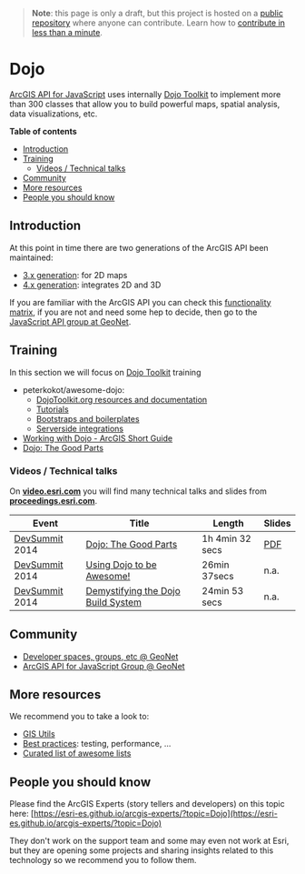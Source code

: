 > **Note**: this page is only a draft, but this project is hosted on a [public repository](https://github.com/hhkaos/awesome-arcgis) where anyone can contribute. Learn how to [contribute in less than a minute](https://github.com/hhkaos/awesome-arcgis/blob/master/CONTRIBUTING.md#contributions).

# Dojo
[ArcGIS API for JavaScript](http://js.arcgis.com) uses internally
[Dojo Toolkit](https://dojotoolkit.org/) to implement more than 300 classes that
allow you to build powerful maps, spatial analysis, data visualizations, etc.

<!-- START doctoc generated TOC please keep comment here to allow auto update -->
<!-- DON'T EDIT THIS SECTION, INSTEAD RE-RUN doctoc TO UPDATE -->
**Table of contents**

- [Introduction](#introduction)
- [Training](#training)
  - [Videos / Technical talks](#videos--technical-talks)
- [Community](#community)
- [More resources](#more-resources)
- [People you should know](#people-you-should-know)

<!-- END doctoc generated TOC please keep comment here to allow auto update -->

## Introduction
At this point in time there are two generations of the ArcGIS API been maintained:
* [3.x generation](3.x/README.md): for 2D maps
* [4.x generation](4.x/README.md): integrates 2D and 3D

If you are familiar with the ArcGIS API you can check this
[functionality matrix](https://developers.arcgis.com/javascript/latest/guide/choose-version/index.html),
if you are not and need some hep to decide, then go to the [JavaScript API group at GeoNet](https://community.esri.com/community/developers/web-developers/arcgis-api-for-javascript).

## Training
In this section we will focus on [Dojo Toolkit](https://dojotoolkit.org/) training

* peterkokot/awesome-dojo:
  * [DojoToolkit.org resources and documentation](https://github.com/peterkokot/awesome-dojo#dojotoolkitorg-resources-and-documentation)
  * [Tutorials](https://github.com/peterkokot/awesome-dojo#tutorials)
  * [Bootstraps and boilerplates](https://github.com/peterkokot/awesome-dojo#bootstraps-and-boilerplates)
  * [Serverside integrations](https://github.com/peterkokot/awesome-dojo#serverside-integrations)
* [Working with Dojo - ArcGIS Short Guide](https://developers.arcgis.com/javascript/3/jshelp/inside_dojo.html)
* [Dojo: The Good Parts](https://github.com/DavidSpriggs/Dojo--The-Good-Parts)

### Videos / Technical talks
On [**video.esri.com**](http://video.esri.com/search/dojo) you will find many technical talks and slides from [**proceedings.esri.com**](https://www.google.es/webhp?sourceid=chrome-instant&ion=1&espv=2&ie=UTF-8#q=site%3Aproceedings.esri.com%20leaflet).

|Event|Title|Length|Slides|
|---|---|---|---|
|[DevSummit](http://www.esri.com/events/devsummit) 2014|[Dojo: The Good Parts](http://www.esri.com/videos/watch?videoid=3444&isLegacy=true&title=dojo:-the-good-parts)|1h 4min 32 secs|[PDF](https://s3.amazonaws.com/webapps.esri.com/esri-proceedings/devsummit14/papers/dev-030.pdf)
|[DevSummit](http://www.esri.com/events/devsummit) 2014|[Using Dojo to be Awesome!](http://www.esri.com/videos/watch?videoid=3403&isLegacy=true&title=using-dojo-to-be-awesome!)|26min 37secs| n.a.
|[DevSummit](http://www.esri.com/events/devsummit) 2014|[Demystifying the Dojo Build System](http://www.esri.com/videos/watch?videoid=3390&isLegacy=true&title=demystifying-the-dojo-build-system)|24min 53 secs| n.a.

## Community
* [Developer spaces, groups, etc @ GeoNet](https://community.esri.com/community/developers)
* [ArcGIS API for JavaScript Group @ GeoNet](https://community.esri.com/community/developers/web-developers/arcgis-api-for-javascript)

## More resources
We recommend you to take a look to:
* [GIS Utils](../../../gis/utils/README.md)
* [Best practices](../../best-practices/README.md): testing, performance, ...
* [Curated list of awesome lists](https://github.com/sindresorhus/awesome)

## People you should know
Please find the ArcGIS Experts (story tellers and developers) on this topic here: [https://esri-es.github.io/arcgis-experts/?topic=Dojo](https://esri-es.github.io/arcgis-experts/?topic=Dojo)

They don't work on the support team and some may even not work at Esri,
but they are opening some projects and sharing insights related to this
technology so we recommend you to follow them.



